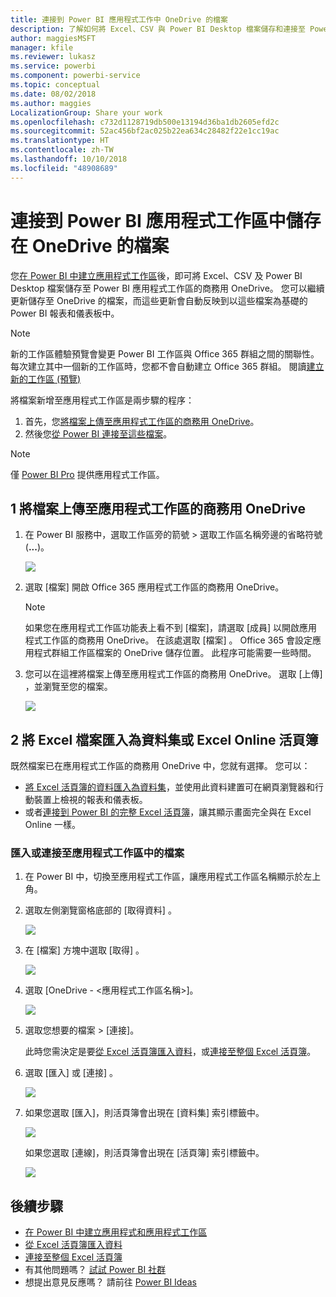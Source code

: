 ```yaml
---
title: 連接到 Power BI 應用程式工作中 OneDrive 的檔案
description: 了解如何將 Excel、CSV 與 Power BI Desktop 檔案儲存和連接至 Power BI 應用程式工作區的 OneDrive。
author: maggiesMSFT
manager: kfile
ms.reviewer: lukasz
ms.service: powerbi
ms.component: powerbi-service
ms.topic: conceptual
ms.date: 08/02/2018
ms.author: maggies
LocalizationGroup: Share your work
ms.openlocfilehash: c732d1128719db500e13194d36ba1db2605efd2c
ms.sourcegitcommit: 52ac456bf2ac025b22ea634c28482f22e1cc19ac
ms.translationtype: HT
ms.contentlocale: zh-TW
ms.lasthandoff: 10/10/2018
ms.locfileid: "48908689"
---
```

# <a name="connect-to-files-stored-in-onedrive-for-your-power-bi-app-workspace"></a>連接到 Power BI 應用程式工作區中儲存在 OneDrive 的檔案
您[在 Power BI 中建立應用程式工作區](service-create-distribute-apps.md)後，即可將 Excel、CSV 及 Power BI Desktop 檔案儲存至 Power BI 應用程式工作區的商務用 OneDrive。 您可以繼續更新儲存至 OneDrive 的檔案，而這些更新會自動反映到以這些檔案為基礎的 Power BI 報表和儀表板中。 

> [!NOTE]
> 新的工作區體驗預覽會變更 Power BI 工作區與 Office 365 群組之間的關聯性。 每次建立其中一個新的工作區時，您都不會自動建立 Office 365 群組。 閱讀[建立新的工作區 (預覽)](service-create-the-new-workspaces.md)

將檔案新增至應用程式工作區是兩步驟的程序： 

1. 首先，您[將檔案上傳至應用程式工作區的商務用 OneDrive](service-connect-to-files-in-app-workspace-onedrive-for-business.md#1-upload-files-to-the-onedrive-for-business-for-your-app-workspace)。
2. 然後您[從 Power BI 連接至這些檔案](service-connect-to-files-in-app-workspace-onedrive-for-business.md#2-import-excel-files-as-datasets-or-as-excel-online-workbooks)。

> [!NOTE]
> 僅 [Power BI Pro](service-features-license-type.md) 提供應用程式工作區。
> 
> 

## <a name="1-upload-files-to-the-onedrive-for-business-for-your-app-workspace"></a>1 將檔案上傳至應用程式工作區的商務用 OneDrive
1. 在 Power BI 服務中，選取工作區旁的箭號 > 選取工作區名稱旁邊的省略符號 (**...**)。 
   
   ![](media/service-connect-to-files-in-app-workspace-onedrive-for-business/power-bi-app-ellipsis.png)
2. 選取 [檔案] 開啟 Office 365 應用程式工作區的商務用 OneDrive。
   
   > [!NOTE]
   > 如果您在應用程式工作區功能表上看不到 [檔案]，請選取 [成員] 以開啟應用程式工作區的商務用 OneDrive。 在該處選取 [檔案] 。 Office 365 會設定應用程式群組工作區檔案的 OneDrive 儲存位置。 此程序可能需要一些時間。 
   > 
   > 
3. 您可以在這裡將檔案上傳至應用程式工作區的商務用 OneDrive。 選取 [上傳] ，並瀏覽至您的檔案。
   
   ![](media/service-connect-to-files-in-app-workspace-onedrive-for-business/pbi_grpfilesonedrive.png)

## <a name="2-import-excel-files-as-datasets-or-as-excel-online-workbooks"></a>2 將 Excel 檔案匯入為資料集或 Excel Online 活頁簿
既然檔案已在應用程式工作區的商務用 OneDrive 中，您就有選擇。 您可以： 

* [將 Excel 活頁簿的資料匯入為資料集](service-get-data-from-files.md)，並使用此資料建置可在網頁瀏覽器和行動裝置上檢視的報表和儀表板。
* 或者[連接到 Power BI 的完整 Excel 活頁簿](service-excel-workbook-files.md)，讓其顯示畫面完全與在 Excel Online 一樣。

### <a name="import-or-connect-to-the-files-in-your-app-workspace"></a>匯入或連接至應用程式工作區中的檔案
1. 在 Power BI 中，切換至應用程式工作區，讓應用程式工作區名稱顯示於左上角。 
2. 選取左側瀏覽窗格底部的 [取得資料]  。 
   
   ![](media/service-connect-to-files-in-app-workspace-onedrive-for-business/power-bi-app-get-data-button.png)
3. 在 [檔案]  方塊中選取 [取得] 。
   
   ![](media/service-connect-to-files-in-app-workspace-onedrive-for-business/pbi_getfiles.png)
4. 選取 [OneDrive - <應用程式工作區名稱>]。
   
    ![](media/service-connect-to-files-in-app-workspace-onedrive-for-business/pbi_grp_one_drive_shrpt.png)
5. 選取您想要的檔案 > [連接]。
   
    此時您需決定是要[從 Excel 活頁簿匯入資料](service-get-data-from-files.md)，或[連接至整個 Excel 活頁簿](service-excel-workbook-files.md)。
6. 選取 [匯入]  或 [連接] 。
   
    ![](media/service-connect-to-files-in-app-workspace-onedrive-for-business/pbi_importexceldataorwholecrop.png)
7. 如果您選取 [匯入]，則活頁簿會出現在 [資料集] 索引標籤中。 
   
    ![](media/service-connect-to-files-in-app-workspace-onedrive-for-business/power-bi-app-excel-file-import.png)
   
    如果您選取 [連線]，則活頁簿會出現在 [活頁簿] 索引標籤中。
   
    ![](media/service-connect-to-files-in-app-workspace-onedrive-for-business/power-bi-app-excel-file-connect.png)

## <a name="next-steps"></a>後續步驟
* [在 Power BI 中建立應用程式和應用程式工作區](service-create-distribute-apps.md)
* [從 Excel 活頁簿匯入資料](service-get-data-from-files.md)
* [連接至整個 Excel 活頁簿](service-excel-workbook-files.md)
* 有其他問題嗎？ [試試 Power BI 社群](http://community.powerbi.com/)
* 想提出意見反應嗎？ 請前往 [Power BI Ideas](https://ideas.powerbi.com/forums/265200-power-bi)

